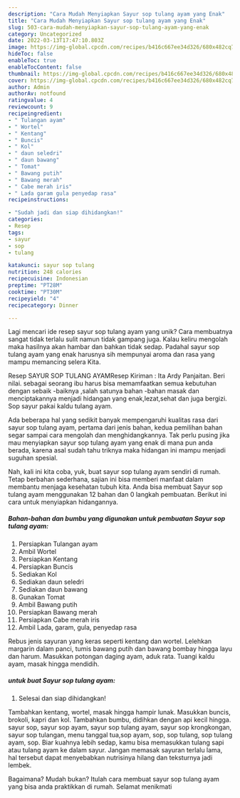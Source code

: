 ```yaml
---
description: "Cara Mudah Menyiapkan Sayur sop tulang ayam yang Enak"
title: "Cara Mudah Menyiapkan Sayur sop tulang ayam yang Enak"
slug: 503-cara-mudah-menyiapkan-sayur-sop-tulang-ayam-yang-enak
category: Uncategorized
date: 2022-03-13T17:47:10.803Z
image: https://img-global.cpcdn.com/recipes/b416c667ee34d326/680x482cq70/sayur-sop-tulang-ayam-foto-resep-utama.jpg
hideToc: false
enableToc: true
enableTocContent: false
thumbnail: https://img-global.cpcdn.com/recipes/b416c667ee34d326/680x482cq70/sayur-sop-tulang-ayam-foto-resep-utama.jpg
cover: https://img-global.cpcdn.com/recipes/b416c667ee34d326/680x482cq70/sayur-sop-tulang-ayam-foto-resep-utama.jpg
author: Admin
authorAv: notfound
ratingvalue: 4
reviewcount: 9
recipeingredient:
- " Tulangan ayam"
- " Wortel"
- " Kentang"
- " Buncis"
- " Kol"
- " daun seledri"
- " daun bawang"
- " Tomat"
- " Bawang putih"
- " Bawang merah"
- " Cabe merah iris"
- " Lada garam gula penyedap rasa"
recipeinstructions:

- "Sudah jadi dan siap dihidangkan!"
categories:
- Resep
tags:
- sayur
- sop
- tulang

katakunci: sayur sop tulang 
nutrition: 248 calories
recipecuisine: Indonesian
preptime: "PT28M"
cooktime: "PT30M"
recipeyield: "4"
recipecategory: Dinner

---
```





Lagi mencari ide resep sayur sop tulang ayam yang unik? Cara membuatnya sangat tidak terlalu sulit namun tidak gampang juga. Kalau keliru mengolah maka hasilnya akan hambar dan bahkan tidak sedap. Padahal sayur sop tulang ayam yang enak harusnya sih mempunyai aroma dan rasa yang mampu memancing selera Kita.





Resep SAYUR SOP TULANG AYAMResep Kiriman : Ita Ardy Panjaitan. Beri nilai. sebagai seorang ibu harus bisa memamfaatkan semua kebutuhan dengan sebaik -baiknya ,salah satunya bahan -bahan masak dan menciptakannya menjadi hidangan yang enak,lezat,sehat dan juga bergizi. Sop sayur pakai kaldu tulang ayam.

Ada beberapa hal yang sedikit banyak mempengaruhi kualitas rasa dari sayur sop tulang ayam, pertama dari jenis bahan, kedua pemilihan bahan segar sampai cara mengolah dan menghidangkannya. Tak perlu pusing jika mau menyiapkan sayur sop tulang ayam yang enak di mana pun anda berada, karena asal sudah tahu triknya maka hidangan ini mampu menjadi suguhan spesial.






Nah, kali ini kita coba, yuk, buat sayur sop tulang ayam sendiri di rumah. Tetap berbahan sederhana, sajian ini bisa memberi manfaat dalam membantu menjaga kesehatan tubuh kita. Anda bisa membuat Sayur sop tulang ayam menggunakan 12 bahan dan 0 langkah pembuatan. Berikut ini cara untuk menyiapkan hidangannya.

<!--inarticleads1-->

##### Bahan-bahan dan bumbu yang digunakan untuk pembuatan Sayur sop tulang ayam:

1. Persiapkan  Tulangan ayam
1. Ambil  Wortel
1. Persiapkan  Kentang
1. Persiapkan  Buncis
1. Sediakan  Kol
1. Sediakan  daun seledri
1. Sediakan  daun bawang
1. Gunakan  Tomat
1. Ambil  Bawang putih
1. Persiapkan  Bawang merah
1. Persiapkan  Cabe merah iris
1. Ambil  Lada, garam, gula, penyedap rasa


Rebus jenis sayuran yang keras seperti kentang dan wortel. Lelehkan margarin dalam panci, tumis bawang putih dan bawang bombay hingga layu dan harum. Masukkan potongan daging ayam, aduk rata. Tuangi kaldu ayam, masak hingga mendidih. 

<!--inarticleads2-->

#####  untuk buat Sayur sop tulang ayam:


1. Selesai dan siap dihidangkan!

Tambahkan kentang, wortel, masak hingga hampir lunak. Masukkan buncis, brokoli, kapri dan kol. Tambahkan bumbu, didihkan dengan api kecil hingga. sayur sop, sayur sop ayam, sayur sop tulang ayam, sayur sop krongkongan, sayur sop tulangan, menu tanggal tua,sop ayam, sop, sop tulang, sop tulang ayam, sop. Biar kuahnya lebih sedap, kamu bisa memasukkan tulang sapi atau tulang ayam ke dalam sayur. Jangan memasak sayuran terlalu lama, hal tersebut dapat menyebabkan nutrisinya hilang dan teksturnya jadi lembek. 

Bagaimana? Mudah bukan? Itulah cara membuat sayur sop tulang ayam yang bisa anda praktikkan di rumah. Selamat menikmati
